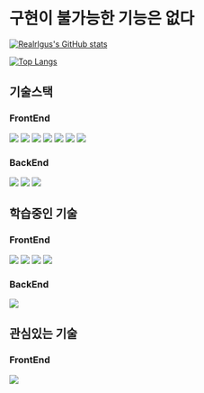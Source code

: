 # 구현이 불가능한 기능은 없다
[![Realrlgus's GitHub stats](https://github-readme-stats.vercel.app/api?username=realrlgus)](https://github.com/anuraghazra/github-readme-stats) 

[![Top Langs](https://github-readme-stats.vercel.app/api/top-langs/?username=realrlgus)](https://github.com/anuraghazra/github-readme-stats)

##  기술스택

### FrontEnd
<img src="https://img.shields.io/badge/React-61DAFB?style=flat-square&logo=React&logoColor=black"/> <img src="https://img.shields.io/badge/React_Native-61DAFB?style=flat-square&logo=React&logoColor=black"/> <img src="https://img.shields.io/badge/Next.js-000000?style=flat-square&logo=Next.js&logoColor=white"/> <img src="https://img.shields.io/badge/TypeScript-3178C6?style=flat-square&logo=TypeScript&logoColor=white"/> <img src="https://img.shields.io/badge/JavaScript-F7DF1E?style=flat-square&logo=JavaScript&logoColor=white"/>
<img src="https://img.shields.io/badge/CSS3-1572B6?style=flat-square&logo=CSS3&logoColor=white"/> <img src="https://img.shields.io/badge/styled_components-DB7893?style=flat-square&logo=styled-components&logoColor=white"/>

### BackEnd
<img src="https://img.shields.io/badge/Node.js-339933?style=flat-square&logo=Node.js&logoColor=white"/> <img src="https://img.shields.io/badge/PHP-777BB4?style=flat-square&logo=PHP&logoColor=white"/> <img src="https://img.shields.io/badge/MySQL-4479A1?style=flat-square&logo=MySQL&logoColor=black"/>

## 학습중인 기술

### FrontEnd
<img src="https://img.shields.io/badge/React_Query-FF4154?style=flat-square&logo=ReactQuery&logoColor=black"/> <img src="https://img.shields.io/badge/Apollo_GraphQL-311C87?style=flat-square&logo=ApolloGraphQL&logoColor=white"/> <img src="https://img.shields.io/badge/Prisma-2D3748?style=flat-square&logo=Prisma&logoColor=white"/> <img src="https://img.shields.io/badge/Redux-764ABC?style=flat-square&logo=Redux&logoColor=black"/>

### BackEnd
<img src="https://img.shields.io/badge/GraphQL-E10098?style=flat-square&logo=GraphQL&logoColor=white"/>

## 관심있는 기술

### FrontEnd
<img src="https://img.shields.io/badge/Electron-47848F?style=flat-square&logo=Electron&logoColor=white"/>
